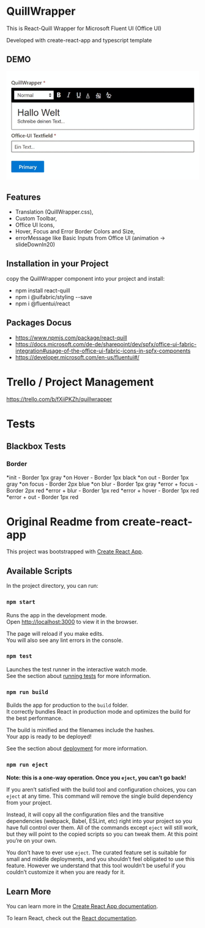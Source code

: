 # QuillWrapper
This is React-Quill Wrapper for Microsoft Fluent UI (Office UI)

Developed with create-react-app and typescript template

## DEMO
![Demo Gif](./docu/demo.gif)

## Features
* Translation (QuillWrapper.css),
* Custom Toolbar,
* Office UI Icons,
* Hover, Focus and Error Border Colors and Size,
* errorMessage like Basic Inputs from Office UI (animation -> slideDownIn20)



## Installation in your Project
copy the QuillWrapper component into your project and install: 
* npm install react-quill
* npm i @uifabric/styling --save
* npm i @fluentui/react

## Packages Docus
* https://www.npmjs.com/package/react-quill
* https://docs.microsoft.com/de-de/sharepoint/dev/spfx/office-ui-fabric-integration#usage-of-the-office-ui-fabric-icons-in-spfx-components
* https://developer.microsoft.com/en-us/fluentui#/


# Trello / Project Management
https://trello.com/b/fXiiPKZh/quillwrapper

# Tests

## Blackbox Tests

### Border
*init - Border 1px gray
*on Hover - Border 1px black
*on out - Border 1px gray
*on focus - Border 2px blue
*on blur - Border 1px gray
*error + focus - Border 2px red
*error + blur - Border 1px red
*error + hover - Border 1px red
*error + out - Border 1px red



# Original Readme from create-react-app

This project was bootstrapped with [Create React App](https://github.com/facebook/create-react-app).

## Available Scripts

In the project directory, you can run:

### `npm start`

Runs the app in the development mode.<br />
Open [http://localhost:3000](http://localhost:3000) to view it in the browser.

The page will reload if you make edits.<br />
You will also see any lint errors in the console.

### `npm test`

Launches the test runner in the interactive watch mode.<br />
See the section about [running tests](https://facebook.github.io/create-react-app/docs/running-tests) for more information.

### `npm run build`

Builds the app for production to the `build` folder.<br />
It correctly bundles React in production mode and optimizes the build for the best performance.

The build is minified and the filenames include the hashes.<br />
Your app is ready to be deployed!

See the section about [deployment](https://facebook.github.io/create-react-app/docs/deployment) for more information.

### `npm run eject`

**Note: this is a one-way operation. Once you `eject`, you can’t go back!**

If you aren’t satisfied with the build tool and configuration choices, you can `eject` at any time. This command will remove the single build dependency from your project.

Instead, it will copy all the configuration files and the transitive dependencies (webpack, Babel, ESLint, etc) right into your project so you have full control over them. All of the commands except `eject` will still work, but they will point to the copied scripts so you can tweak them. At this point you’re on your own.

You don’t have to ever use `eject`. The curated feature set is suitable for small and middle deployments, and you shouldn’t feel obligated to use this feature. However we understand that this tool wouldn’t be useful if you couldn’t customize it when you are ready for it.

## Learn More

You can learn more in the [Create React App documentation](https://facebook.github.io/create-react-app/docs/getting-started).

To learn React, check out the [React documentation](https://reactjs.org/).
